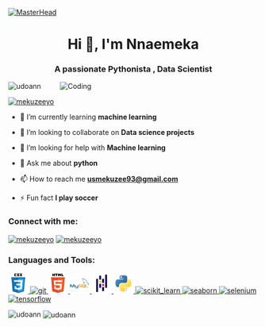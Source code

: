 [![MasterHead](https://www.codecorners.com/wp-content/uploads/2018/05/senior-front-end-developer-openings-1.gif)](https://udoann.io)
<h1 align="center">Hi 👋, I'm Nnaemeka</h1>
<h3 align="center">A passionate Pythonista , Data Scientist</h3>
<img align="right" alt="Coding" width="400" src="https://cdn.dribbble.com/users/926537/screenshots/4502924/python-2.gif"

<p align="left"> <img src="https://komarev.com/ghpvc/?username=udoann&label=Profile%20views&color=0e75b6&style=flat" alt="udoann" /> </p>

<p align="left"> <a href="https://twitter.com/mekuzeeyo" target="blank"><img src="https://img.shields.io/twitter/follow/mekuzeeyo?logo=twitter&style=for-the-badge" alt="mekuzeeyo" /></a> </p>

- 🌱 I’m currently learning **machine learning**

- 👯 I’m looking to collaborate on **Data science projects**

- 🤝 I’m looking for help with **Machine learning**

- 💬 Ask me about **python**

- 📫 How to reach me **usmekuzee93@gmail.com**

- ⚡ Fun fact **I play soccer**

<h3 align="left">Connect with me:</h3>
<p align="left">
<a href="https://twitter.com/mekuzeeyo" target="blank"><img align="center" src="https://raw.githubusercontent.com/rahuldkjain/github-profile-readme-generator/master/src/images/icons/Social/twitter.svg" alt="mekuzeeyo" height="30" width="40" /></a>
<a href="https://instagram.com/mekuzeeyo" target="blank"><img align="center" src="https://raw.githubusercontent.com/rahuldkjain/github-profile-readme-generator/master/src/images/icons/Social/instagram.svg" alt="mekuzeeyo" height="30" width="40" /></a>
</p>

<h3 align="left">Languages and Tools:</h3>
<p align="left"> <a href="https://www.w3schools.com/css/" target="_blank" rel="noreferrer"> <img src="https://raw.githubusercontent.com/devicons/devicon/master/icons/css3/css3-original-wordmark.svg" alt="css3" width="40" height="40"/> </a> <a href="https://git-scm.com/" target="_blank" rel="noreferrer"> <img src="https://www.vectorlogo.zone/logos/git-scm/git-scm-icon.svg" alt="git" width="40" height="40"/> </a> <a href="https://www.w3.org/html/" target="_blank" rel="noreferrer"> <img src="https://raw.githubusercontent.com/devicons/devicon/master/icons/html5/html5-original-wordmark.svg" alt="html5" width="40" height="40"/> </a> <a href="https://www.mysql.com/" target="_blank" rel="noreferrer"> <img src="https://raw.githubusercontent.com/devicons/devicon/master/icons/mysql/mysql-original-wordmark.svg" alt="mysql" width="40" height="40"/> </a> <a href="https://pandas.pydata.org/" target="_blank" rel="noreferrer"> <img src="https://raw.githubusercontent.com/devicons/devicon/2ae2a900d2f041da66e950e4d48052658d850630/icons/pandas/pandas-original.svg" alt="pandas" width="40" height="40"/> </a> <a href="https://www.python.org" target="_blank" rel="noreferrer"> <img src="https://raw.githubusercontent.com/devicons/devicon/master/icons/python/python-original.svg" alt="python" width="40" height="40"/> </a> <a href="https://scikit-learn.org/" target="_blank" rel="noreferrer"> <img src="https://upload.wikimedia.org/wikipedia/commons/0/05/Scikit_learn_logo_small.svg" alt="scikit_learn" width="40" height="40"/> </a> <a href="https://seaborn.pydata.org/" target="_blank" rel="noreferrer"> <img src="https://seaborn.pydata.org/_images/logo-mark-lightbg.svg" alt="seaborn" width="40" height="40"/> </a> <a href="https://www.selenium.dev" target="_blank" rel="noreferrer"> <img src="https://raw.githubusercontent.com/detain/svg-logos/780f25886640cef088af994181646db2f6b1a3f8/svg/selenium-logo.svg" alt="selenium" width="40" height="40"/> </a> <a href="https://www.tensorflow.org" target="_blank" rel="noreferrer"> <img src="https://www.vectorlogo.zone/logos/tensorflow/tensorflow-icon.svg" alt="tensorflow" width="40" height="40"/> </a> </p>

<p><img align="left" src="https://github-readme-stats.vercel.app/api/top-langs?username=udoann&show_icons=true&locale=en&layout=compact" alt="udoann" /></p>

<p>&nbsp;<img align="center" src="https://github-readme-stats.vercel.app/api?username=udoann&show_icons=true&locale=en" alt="udoann" /></p>
